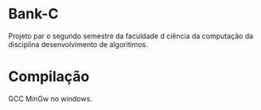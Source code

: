 # Bank-C
Projeto par o segundo semestre da faculdade d ciência da computação da disciplina desenvolvimento de algoritimos.
# Compilação
GCC MinGw no windows.
